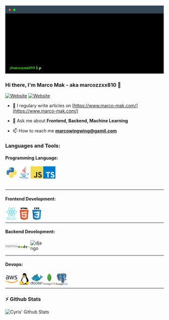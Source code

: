 ![I am Marco Mak, an AI Developer and VR Enthusiast](https://github.com/marcozzxx810/marcozzxx810/raw/master/terminal.gif)

### Hi there, I'm Marco Mak - aka marcozzxx810 👋

[![Website](https://img.shields.io/website?down_message=offline&label=marco-mak.com&style=for-the-badge&up_message=online&url=https%3A%2F%2Fwww.marco-mak.com%2F)](https://www.marco-mak.com/)
[![Website](https://img.shields.io/badge/LinkedIn-0077B5?style=for-the-badge&logo=linkedin&logoColor=white)](https://www.linkedin.com/in/marco-mak/)

- 📝 I regulary write articles on [https://www.marco-mak.com/](https://www.marco-mak.com/)

- 💬 Ask me about **Frontend, Backend, Machine Learning**

- 📫 How to reach me **marcowingwing@gamil.com**

### Languages and Tools:

#### Programming Language:
  
  <img align="left" src="https://raw.githubusercontent.com/devicons/devicon/master/icons/python/python-original.svg" alt="python" width="40" height="40"/>
  <img align="left" src="https://raw.githubusercontent.com/devicons/devicon/master/icons/java/java-original.svg" alt="java" width="40" height="40"/>
  <img align="left" src="https://raw.githubusercontent.com/devicons/devicon/master/icons/javascript/javascript-original.svg" alt="javascript" width="40" height="40"/>
  <a href="https://www.typescriptlang.org/" target="_blank" rel="noreferrer"> <img src="https://raw.githubusercontent.com/devicons/devicon/master/icons/typescript/typescript-original.svg" alt="typescript" width="40" height="40"/> </a> 
  <br />
  <br /> 
  
---

#### Frontend Development:
  
  <img align="left" src="https://raw.githubusercontent.com/devicons/devicon/master/icons/react/react-original-wordmark.svg" alt="react" width="40" height="40"/>
  <img align="left" src="https://raw.githubusercontent.com/devicons/devicon/master/icons/html5/html5-original-wordmark.svg" alt="html5" width="40" height="40"/>
  <img align="left" src="https://raw.githubusercontent.com/devicons/devicon/master/icons/css3/css3-original-wordmark.svg" alt="css3" width="40" height="40"/>

  <br />
  <br /> 
  
---

#### Backend Development:
  
  <img align="left" src="https://raw.githubusercontent.com/devicons/devicon/master/icons/express/express-original-wordmark.svg" alt="express" width="40" height="40"/>
  <img align="left" src="https://raw.githubusercontent.com/devicons/devicon/master/icons/nodejs/nodejs-original-wordmark.svg" alt="nodejs" width="40" height="40"/>
  <img align="left" src="https://cdn.worldvectorlogo.com/logos/django.svg" alt="django" width="40" height="40"/>

  <br />
  <br /> 
  
---

#### Devops:
  
  <img align="left" src="https://raw.githubusercontent.com/devicons/devicon/master/icons/amazonwebservices/amazonwebservices-original-wordmark.svg" alt="aws" width="40" height="40"/> 
  <img align="left" src="https://raw.githubusercontent.com/devicons/devicon/master/icons/linux/linux-original.svg" alt="bash" width="40" height="40"/> 
  <img align="left" src="https://raw.githubusercontent.com/devicons/devicon/master/icons/docker/docker-original-wordmark.svg" alt="docker" width="40" height="40"/>
  <img align="left" src="https://raw.githubusercontent.com/devicons/devicon/master/icons/mongodb/mongodb-original-wordmark.svg" alt="mongodb" width="40" height="40"/>
  <img align="left" src="https://raw.githubusercontent.com/devicons/devicon/master/icons/postgresql/postgresql-original-wordmark.svg" alt="postgresql" width="40" height="40"/>

  <br />
  <br /> 
  
---


### :zap: Github Stats

![Cyris' Github Stats](https://github-readme-stats.vercel.app/api?username=marcozzxx810&hide=contribs,prs&show_icons=true&bg_color=0d1116&title_color=ce09ec&text_color=a4aacb&icon_color=007ec6)


